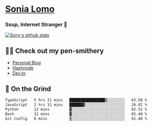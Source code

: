 # [Sonia Lomo](https://sonylomo.github.io/) 
### Ssup, Internet Stranger 🤩

<a href="https://github.com/sonylomo/github-readme-stats">
  <img align="center" src="https://media.giphy.com/media/lU05nFSW6Y2A/giphy.gif" alt="Sony's github stats" />
</a>

## ✍🏾 Check out my pen-smithery
- [Personal Blog](https://www.sonylomo.dev/blog)
- [Hashnode](https://sonylomo.hashnode.dev/)
- [Dev.to](https://dev.to/sonylomo)

## 🤡 On the Grind
<!--START_SECTION:waka-->

```txt
TypeScript   5 hrs 21 mins   ████████████████▒░░░░░░░░   65.58 %
JavaScript   2 hrs 11 mins   ██████▓░░░░░░░░░░░░░░░░░░   26.82 %
Python       12 mins         ▓░░░░░░░░░░░░░░░░░░░░░░░░   02.52 %
Bash         12 mins         ▓░░░░░░░░░░░░░░░░░░░░░░░░   02.48 %
Git Config   6 mins          ▒░░░░░░░░░░░░░░░░░░░░░░░░   01.40 %
```

<!--END_SECTION:waka-->
